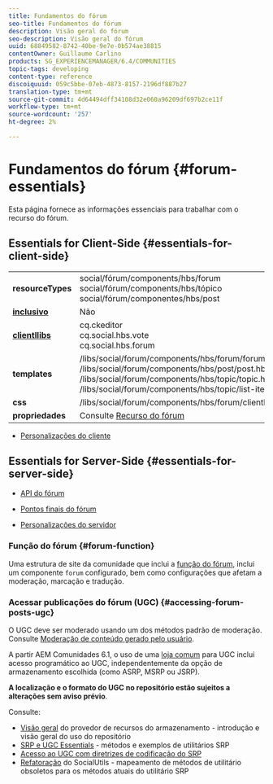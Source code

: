```yaml
---
title: Fundamentos do fórum
seo-title: Fundamentos do fórum
description: Visão geral do fórum
seo-description: Visão geral do fórum
uuid: 68849582-8742-40be-9e7e-0b574ae38815
contentOwner: Guillaume Carlino
products: SG_EXPERIENCEMANAGER/6.4/COMMUNITIES
topic-tags: developing
content-type: reference
discoiquuid: 059c5bbe-07eb-4873-8157-2196df887b27
translation-type: tm+mt
source-git-commit: 4d64494dff34108d32e060a96209df697b2ce11f
workflow-type: tm+mt
source-wordcount: '257'
ht-degree: 2%

---
```



# Fundamentos do fórum {#forum-essentials}

Esta página fornece as informações essenciais para trabalhar com o recurso do fórum.

## Essentials for Client-Side {#essentials-for-client-side}

<table> 
 <tbody>
  <tr>
   <td> <strong>resourceTypes</strong></td> 
   <td>social/fórum/components/hbs/forum<br /> social/fórum/components/hbs/tópico<br /> social/fórum/componentes/hbs/post</td> 
  </tr>
  <tr>
   <td> <a href="scf.md#add-or-include-a-communities-component"><strong>inclusivo</strong></a></td> 
   <td>Não</td> 
  </tr>
  <tr>
   <td> <a href="clientlibs.md"><strong>clientllibs</strong></a></td> 
   <td>cq.ckeditor<br /> cq.social.hbs.vote<br /> cq.social.hbs.forum</td> 
  </tr>
  <tr>
   <td> <strong>templates</strong></td> 
   <td> /libs/social/forum/components/hbs/forum/forum.hbs<br /> /libs/social/forum/components/hbs/post/post.hbs<br /> /libs/social/forum/components/hbs/topic/topic.hbs<br /> /libs/social/forum/components/hbs/topic/list-item.hbs<br /> </td> 
  </tr>
  <tr>
   <td> <strong>css</strong></td> 
   <td> /libs/social/forum/components/hbs/forum/clientlibs/forum.css</td> 
  </tr>
  <tr>
   <td><strong> propriedades</strong></td> 
   <td>Consulte <a href="forum.md">Recurso do fórum</a></td> 
  </tr>
 </tbody>
</table>

* [Personalizações do cliente](client-customize.md)

## Essentials for Server-Side {#essentials-for-server-side}

* [API do fórum](https://helpx.adobe.com/experience-manager/6-4/sites/developing/using/reference-materials/javadoc/com/adobe/cq/social/forum/client/api/package-summary.html)

* [Pontos finais do fórum](https://helpx.adobe.com/experience-manager/6-4/sites/developing/using/reference-materials/javadoc/com/adobe/cq/social/forum/client/endpoints/package-summary.html)

* [Personalizações do servidor](server-customize.md)

### Função do fórum {#forum-function}

Uma estrutura de site da comunidade que inclui a [função do fórum](functions.md#forum-function), inclui um componente `forum` configurado, bem como configurações que afetam a moderação, marcação e tradução.

### Acessar publicações do fórum (UGC) {#accessing-forum-posts-ugc}

O UGC deve ser moderado usando um dos métodos padrão de moderação.\
Consulte [Moderação de conteúdo gerado pelo usuário](moderate-ugc.md).

A partir AEM Comunidades 6.1, o uso de uma [loja comum](working-with-srp.md) para UGC inclui acesso programático ao UGC, independentemente da opção de armazenamento escolhida (como ASRP, MSRP ou JSRP).

**A localização e o formato do UGC no repositório estão sujeitos a alterações sem aviso prévio**.

Consulte:

* [Visão geral](srp.md)  do provedor de recursos do armazenamento - introdução e visão geral do uso do repositório
* [SRP e UGC Essentials](srp-and-ugc.md)  - métodos e exemplos de utilitários SRP
* [Acesso ao UGC com diretrizes de codificação do SRP](accessing-ugc-with-srp.md) 
* [Refatoração](socialutils.md)  do SocialUtils - mapeamento de métodos de utilitário obsoletos para os métodos atuais do utilitário SRP

